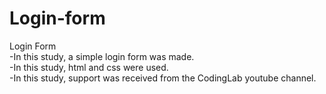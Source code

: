 # Login-form
Login Form<br>
-In this study, a simple login form was made.<br>
-In this study, html and css were used.<br>
-In this study, support was received from the CodingLab youtube channel. 
